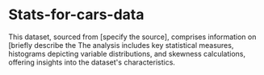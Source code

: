 # Stats-for-cars-data
This dataset, sourced from [specify the source], comprises information on [briefly describe the The analysis includes key statistical measures, histograms depicting variable distributions, and skewness calculations, offering insights into the dataset's characteristics.
